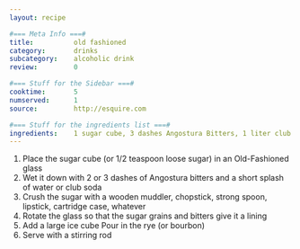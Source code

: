 ```yaml
---
layout: recipe

#=== Meta Info ===#
title: 			old fashioned
category:		drinks
subcategory:	alcoholic drink
review:			0

#=== Stuff for the Sidebar ===#
cooktime:		5
numserved:		1
source:			http://esquire.com

#=== Stuff for the ingredients list ===#
ingredients:	1 sugar cube, 3 dashes Angostura Bitters, 1 liter club soda, 2 ounces rye whiskey, 1 old-fashioned glass
---
```


1. Place the sugar cube (or 1/2 teaspoon loose sugar) in an Old-Fashioned glass
2. Wet it down with 2 or 3 dashes of Angostura bitters and a short splash of water or club soda
3. Crush the sugar with a wooden muddler, chopstick, strong spoon, lipstick, cartridge case, whatever
4. Rotate the glass so that the sugar grains and bitters give it a lining
5. Add a large ice cube
Pour in the rye (or bourbon)
6. Serve with a stirring rod